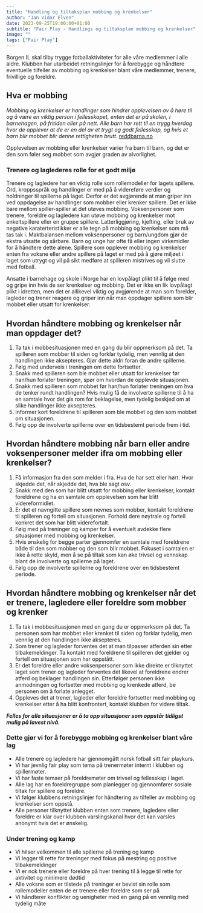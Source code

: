```yaml
---
title: "Handling og tiltaksplan mobbing og krenkelser"
author: "Jan Vidar Elven"
date: 2023-09-25T19:00:00+01:00
subtitle: "Fair Play - Handlings og tiltaksplan mobbing og krenkelser"
image: ""
tags: ["Fair Play"]
---
```


Borgen IL skal tilby trygge fotballaktiviteter for alle våre medlemmer i alle aldre. Klubben har utarbeidet retningslinjer for å forebygge og håndtere eventuelle tilfeller av mobbing og krenkelser blant våre medlemmer, trenere, frivillige og foreldre.

## Hva er mobbing

*Mobbing og krenkelser er handlinger som hindrer opplevelsen av å høre til og å være en viktig person i fellesskapet, enten det er på skolen, i barnehagen, på fritiden eller på nett. Alle barn har rett til en trygg hverdag hvor de opplever at de er en del av et trygt og godt fellesskap, og hvis et barn blir mobbet blir denne rettigheten brutt.* [reddbarna.no](https://reddbarna.no)

Opplevelsen av mobbing eller krenkelser varier fra barn til barn, og det er den som føler seg mobbet som avgjør graden av alvorlighet. 

### Trenere og laglederes rolle for et godt miljø

Trenere og lagledere har en viktig rolle som rollemodeller for lagets spillere. Ord, kroppsspråk og handlinger er med på å videreføre verdier og holdninger til spillerne på laget. Derfor er det avgjørende at man griper inn ved oppdagelse av handlinger som mobber eller krenker spillere.  Det er ikke bare mellom spiller-spiller at det utøves mobbing. Voksenpersoner som trenere, foreldre og lagledere kan utøve mobbing og krenkelser mot enkeltspillere eller en gruppe spillere. Latterliggjøring, kjefting, eller bruk av negative karaterteristikker er alle tegn på mobbing og krenkelser som må tas tak i. Maktbalansen mellom voksenpersoner og barn/ungdom gjør de ekstra utsatte og sårbare. Barn og unge har ofte få eller ingen virkemidler for å håndtere dette alene. Spillere som opplever mobbing og krenkelser enten fra voksne eller andre spillere på laget er med på å gjøre miljøet i laget som utrygt og vil på sikt medføre at spilleren mistrives og vil slutte med fotball.

Ansatte i barnehage og skole i Norge har en lovpålagt plikt til å følge med og gripe inn hvis de ser krenkelser og mobbing. Det er ikke en lik lovpålagt plikt i idretten, men det er allikevel viktig og avgjørende at man som forelder, lagleder og trener reagere og griper inn når man oppdager spillere som blir mobbet eller utsatt for krenkelser.

## Hvordan håndtere mobbing og krenkelser når man oppdager det?

1. Ta tak i mobbesituasjonen med en gang du blir oppmerksom på det. Ta spilleren som mobber til siden og forklar tydelig, men vennlig at den handlingen ikke aksepteres. Gjør dette aldri foran de andre spillerne.
1. Følg med underveis i treningen om dette fortsetter.
1. Snakk med spilleren som ble mobbet eller utsatt for krenkelser før han/hun forlater treningen, spør om hvordan de opplevde situasjonen.
1. Snakk med spilleren som mobbet før han/hun forlater treningen om hva de tenker rundt handlingen? Hvis mulig få de involverte spillerne til å ha en samtale hvor det gis rom for beklagelse, men tydelig beskjed om at slike handlinger ikke aksepteres.
1. Informer kort foreldrene til spilleren som ble mobbet og den som mobbet om situasjonen.
1. Følg opp de involverte spillerne over en tidsbestemt periode frem i tid. 

## Hvordan håndtere mobbing når barn eller andre voksenpersoner melder ifra om mobbing eller krenkelser?

1. Få informasjon fra den som melder i fra. Hva de har sett eller hørt. Hvor skjedde det, når skjedde det, hva ble sagt osv.
1. Snakk med den som har blitt utsatt for mobbing eller krenkelser, kontakt foreldrene og ha en samtale om opplevelsen som har blitt videreformidlet.
1. Er det et navngitte spillere som nevnes som mobber, kontakt foreldrene til spilleren og fortell om situasjonen. Forhold dere nøytrale og fortell konkret det som har blitt viderefortalt. 
1. Følg med på treninger og kamper for å eventuelt avdekke flere situasjoner med mobbing og krenkelser.
1. Hvis ønskelig for begge parter gjennomfør en samtale med foreldrene både til den som mobber og den som blir mobbet. Fokuset i samtalen er ikke å rette skyld, men å se på tiltak som kan øke trivsel og vennskap blant de involverte og spillerne på laget.
1. Følg opp de involverte spillerne og foreldrene over en tidsbestemt periode.  

## Hvordan håndtere mobbing og krenkelser når det er trenere, lagledere eller foreldre som mobber og krenker

1. Ta tak i mobbesituasjonen med en gang du er oppmerksom på det. Ta personen som har mobbet eller krenket til siden og forklar tydelig, men vennlig at den handlingen ikke aksepteres.
1. Som trener og lagleder forventes det at man tilpasser atferden sin etter tilbakemeldinger. Ta kontakt med foreldrene til spilleren det gjelder og fortell om situasjonen som har oppstått.
1. Er det foreldre eller andre voksenpersoner som ikke direkte er tilknyttet laget som trener og lagleder forventes det likevel at foreldrene endrer atferd og beklager handlingen sin. Etterfølger personen ikke anmodningen og fortsetter med mobbing og krenkede atferd, be personen om å forlate anlegget.
1. Oppleves det at trener, lagleder eller foreldre fortsetter med mobbing og krenkelser etter å ha blitt konfrontert, kontakt klubben for videre tiltak.

***Felles for alle situasjoner er å ta opp situasjoner som oppstår tidligst mulig på lavest nivå.***

### Dette gjør vi for å forebygge mobbing og krenkelser blant våre lag

- Alle trenere og lagledere har gjennomgått norsk fotball sitt fair playkurs.
- Vi har jevnlig fair play som tema på trenermøter internt i klubben og spillermøter.
- Vi har faste temaer på foreldremøter om trivsel og fellesskap i laget.
- Alle lag har en foreldregruppe som planlegger og gjennomfører sosiale tiltak for spillere og foreldre.
- Vi følger klubbens retningslinjer for håndtering av tilfeller av mobbing og krenkelser som oppstå.
- Alle personer tilknyttet klubben enten som trenere, lagledere eller foreldre er klar over klubben varslingskanal hvor det kan varsles anonymt hvis det er ønskelig.

### Under trening og kamp

- Vi hilser velkommen til alle spillerne på trening og kamp
- Vi legger til rette for treninger med fokus på mestring og positive tilbakemeldinger
- Vi er nok trenere eller foreldre på hver trening til å legge til rette for aktivitet og minimere dødtid
- Alle voksne som er tilstede på treninger er bevist sin rolle som rollemodeller enten de er trenere eller foreldre som ser på
- Vi håndterer konflikter og uenigheter med en gang på en vennlig med tydelig måte
